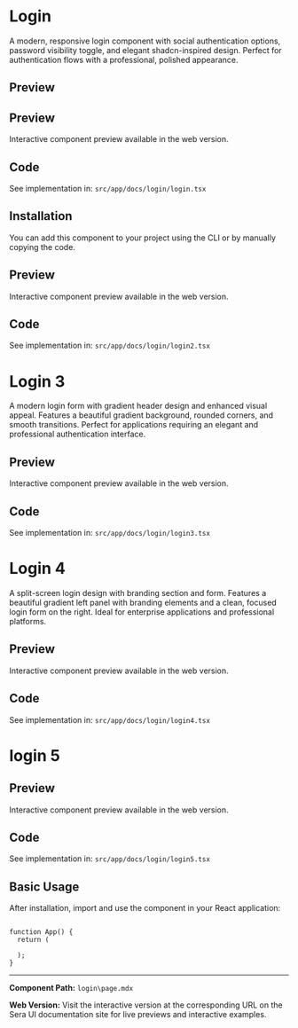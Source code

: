 # Login 

A modern, responsive login component with social authentication options, password visibility toggle, and elegant shadcn-inspired design. Perfect for authentication flows with a professional, polished appearance.

## Preview

## Preview

Interactive component preview available in the web version.

## Code

See implementation in: `src/app/docs/login/login.tsx`

## Installation

You can add this component to your project using the CLI or by manually copying the code.

## Preview

Interactive component preview available in the web version.

## Code

See implementation in: `src/app/docs/login/login2.tsx`

# Login 3
A modern login form with gradient header design and enhanced visual appeal. Features a beautiful gradient background, rounded corners, and smooth transitions. Perfect for applications requiring an elegant and professional authentication interface.

## Preview

Interactive component preview available in the web version.

## Code

See implementation in: `src/app/docs/login/login3.tsx`

# Login 4
A split-screen login design with branding section and form. Features a beautiful gradient left panel with branding elements and a clean, focused login form on the right. Ideal for enterprise applications and professional platforms.

## Preview

Interactive component preview available in the web version.

## Code

See implementation in: `src/app/docs/login/login4.tsx`

# login 5

## Preview

Interactive component preview available in the web version.

## Code

See implementation in: `src/app/docs/login/login5.tsx`

## Basic Usage

After installation, import and use the component in your React application:

```tsx

function App() {
  return (

  );
}
```

---

**Component Path:** `login\page.mdx`

**Web Version:** Visit the interactive version at the corresponding URL on the Sera UI documentation site for live previews and interactive examples.
